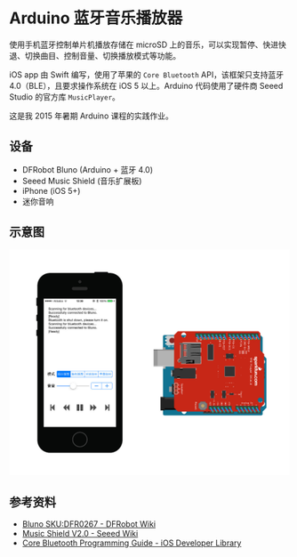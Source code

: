 # Arduino 蓝牙音乐播放器

使用手机蓝牙控制单片机播放存储在 microSD 上的音乐，可以实现暂停、快进快退、切换曲目、控制音量、切换播放模式等功能。

iOS app 由 Swift 编写，使用了苹果的 `Core Bluetooth` API，该框架只支持蓝牙 4.0（BLE），且要求操作系统在 iOS 5 以上。Arduino 代码使用了硬件商 Seeed Studio 的官方库 `MusicPlayer`。

这是我 2015 年暑期 Arduino 课程的实践作业。

## 设备

* DFRobot Bluno (Arduino + 蓝牙 4.0)
* Seeed Music Shield (音乐扩展板)
* iPhone (iOS 5+)
* 迷你音响

## 示意图

[![Image](./image.jpg)](http://v.youku.com/v_show/id_XMTMyODA3MDQwNA==.html)

## 参考资料

* [Bluno SKU:DFR0267 - DFRobot Wiki](http://www.dfrobot.com/wiki/index.php/Bluno_SKU:DFR0267)
* [Music Shield V2.0 - Seeed Wiki](http://www.seeedstudio.com/wiki/index.php?title=Music_Shield_V2.0&uselang=en)
* [Core Bluetooth Programming Guide - iOS Developer Library](https://developer.apple.com/library/ios/documentation/NetworkingInternetWeb/Conceptual/CoreBluetooth_concepts/AboutCoreBluetooth/Introduction.html)

